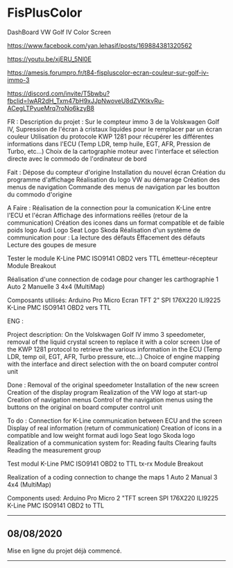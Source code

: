 # FisPlusColor

DashBoard VW Golf IV Color Screen  

https://www.facebook.com/yan.lehasif/posts/169884381320562

https://youtu.be/xjERU_5Nl0E

https://amesis.forumpro.fr/t84-fispluscolor-ecran-couleur-sur-golf-iv-immo-3

https://discord.com/invite/T5bwbu?fbclid=IwAR2dH_Txm47bH9xJJpNwoveU8dZVKtkvRu-ACegLTPyueMrq7roNo6kzyB8

FR :
Description du projet :
Sur le compteur immo 3 de la Volskwagen Golf IV, Supression de l'écran à cristaux liquides pour le remplacer par un écran couleur
Utilisation du protocole KWP 1281 pour récupérer les différentes informations dans l'ECU (Temp LDR, temp huile, EGT, AFR, Pression de Turbo, etc...)
Choix de la cartographie moteur avec l'interface et sélection directe avec le commodo de l'ordinateur de bord

Fait :
Dépose du compteur d'origine
Installation du nouvel écran
Création du programme d'affichage
Réalisation du logo VW au démarage
Création des menus de navigation
Commande des menus de navigation par les boutton du commodo d'origine


A Faire :
Réalisation de la connection pour la comunication K-Line entre l'ECU et l'écran
Affichage des informations reélles (retour de la communication)
Création des icones dans un format compatible et de faible poids
 logo Audi
 Logo Seat
 Logo Skoda
Réalisation d'un système de communication pour :
 La lecture des défauts
 Éffacement des défauts
 Lecture des goupes de mesure
 
 Tester le module K-Line PMC ISO9141 OBD2 vers TTL émetteur-récepteur Module Breakout

Réalisation d'une connection de codage pour changer les carthographie 1 Auto 2 Manuelle 3 4x4 (MultiMap)

Composants utilisés:
 Arduino Pro Micro
 Ecran TFT 2" SPI 176X220 ILI9225
 K-Line PMC ISO9141 OBD2 vers TTL

ENG :


Project description:
On the Volskwagen Golf IV immo 3 speedometer, removal of the liquid crystal screen to replace it with a color screen
Use of the KWP 1281 protocol to retrieve the various information in the ECU (Temp LDR, temp oil, EGT, AFR, Turbo pressure, etc...)
Choice of engine mapping with the interface and direct selection with the on board computer control unit


Done :
Removal of the original speedometer
Installation of the new screen
Creation of the display program
Realization of the VW logo at start-up
Creation of navigation menus
Control of the navigation menus using the buttons on the original on board computer control unit


To do :
Connection for K-Line communication between ECU and the screen
Display of real information (return of communication)
Creation of icons in a compatible and low weight format
 audi logo
 Seat logo
 Skoda logo
Realization of a communication system for:
 Reading faults
 Clearing faults
 Reading the measurement group
 
Test modul K-Line PMC ISO9141 OBD2 to TTL tx-rx Module Breakout

Realization of a coding connection to change the maps 1 Auto 2 Manual 3 4x4 (MultiMap)

Components used:
 Arduino Pro Micro
 2 "TFT screen SPI 176X220 ILI9225
 K-Line PMC ISO9141 OBD2 to TTL

-----------
08/08/2020
-----------
Mise en ligne du projet déjà commencé.
________________________________________
